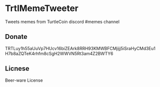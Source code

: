 # TrtlMemeTweeter
Tweets memes from TurtleCoin discord #memes channel

## Donate
TRTLuy1h55aUuVp7HUcv16biZEArk8RRH93KMWBFCMjijj5iSraHyCMd3Eu1H7b8aZQTeK4rhfm8cSgH2WWVN5Rt3am4Z2BWTY6

## Licnese
Beer-ware License
